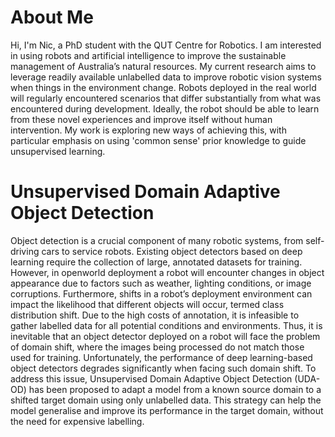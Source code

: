 # About Me
Hi, I'm Nic, a PhD student with the QUT Centre for Robotics. I am interested in using robots and artificial intelligence to improve the sustainable management of Australia’s natural resources. My current research aims to leverage readily available unlabelled data to improve robotic vision systems when things in the environment change. Robots deployed in the real world will regularly encountered scenarios that differ substantially from what was encountered during development. Ideally, the robot should be able to learn from these novel experiences and improve itself without human intervention. My work is exploring new ways of achieving this, with particular emphasis on using 'common sense' prior knowledge to guide unsupervised learning.

# Unsupervised Domain Adaptive Object Detection
Object detection is a crucial component of many robotic systems, from self-driving cars to service robots. Existing object detectors based on deep learning require the collection of large, annotated datasets for training. However, in openworld deployment a robot will encounter changes in object appearance due to factors such as weather, lighting conditions, or image corruptions. Furthermore, shifts in a robot’s deployment environment can impact the likelihood that different objects will occur, termed class distribution shift. Due to the high costs of annotation, it is infeasible to gather labelled data for all potential conditions and environments. Thus, it is inevitable that an object detector deployed on a robot will face the problem of domain shift, where the images being processed do not match those used for training.
Unfortunately, the performance of deep learning-based object detectors degrades significantly when facing such domain shift. To address this issue, Unsupervised Domain Adaptive Object Detection (UDA-OD) has been proposed to adapt a model from a known source domain to a shifted target domain using only unlabelled data. This strategy can help the model generalise and improve its performance in the target domain, without the need for expensive labelling.

<!--
**nhcha6/nhcha6** is a ✨ _special_ ✨ repository because its `README.md` (this file) appears on your GitHub profile.

Here are some ideas to get you started:

- 🔭 I’m currently working on ...
- 🌱 I’m currently learning ...
- 👯 I’m looking to collaborate on ...
- 🤔 I’m looking for help with ...
- 💬 Ask me about ...
- 📫 How to reach me: ...
- 😄 Pronouns: ...
- ⚡ Fun fact: ...
-->

